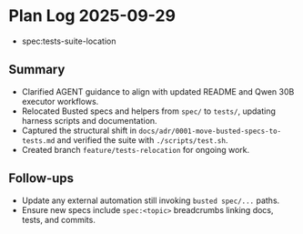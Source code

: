 # Plan Log 2025-09-29
- spec:tests-suite-location

## Summary
- Clarified AGENT guidance to align with updated README and Qwen 30B executor workflows.
- Relocated Busted specs and helpers from `spec/` to `tests/`, updating harness scripts and documentation.
- Captured the structural shift in `docs/adr/0001-move-busted-specs-to-tests.md` and verified the suite with `./scripts/test.sh`.
- Created branch `feature/tests-relocation` for ongoing work.

## Follow-ups
- Update any external automation still invoking `busted spec/...` paths.
- Ensure new specs include `spec:<topic>` breadcrumbs linking docs, tests, and commits.
